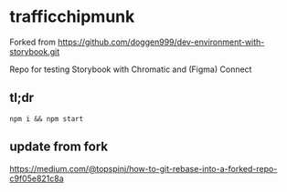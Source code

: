 # trafficchipmunk

Forked from https://github.com/doggen999/dev-environment-with-storybook.git

Repo for testing Storybook with Chromatic and (Figma) Connect

## tl;dr

`npm i && npm start`

## update from fork

https://medium.com/@topspinj/how-to-git-rebase-into-a-forked-repo-c9f05e821c8a
